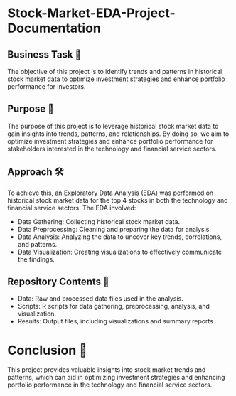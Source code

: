 # Stock-Market-EDA-Project-Documentation

## Business Task 💼
The objective of this project is to identify trends and patterns in historical stock market data to optimize investment strategies and enhance portfolio performance for investors.

## Purpose 🎯
The purpose of this project is to leverage historical stock market data to gain insights into trends, patterns, and relationships. By doing so, we aim to optimize investment strategies and enhance portfolio performance for stakeholders interested in the technology and financial service sectors.

## Approach 🛠️
To achieve this, an Exploratory Data Analysis (EDA) was performed on historical stock market data for the top 4 stocks in both the technology and financial service sectors. The EDA involved:
* Data Gathering: Collecting historical stock market data.
* Data Preprocessing: Cleaning and preparing the data for analysis.
* Data Analysis: Analyzing the data to uncover key trends, correlations, and patterns.
* Data Visualization: Creating visualizations to effectively communicate the findings.

## Repository Contents 📁
* Data: Raw and processed data files used in the analysis.
* Scripts: R scripts for data gathering, preprocessing, analysis, and visualization.
* Results: Output files, including visualizations and summary reports.

# Conclusion 🚀
This project provides valuable insights into stock market trends and patterns, which can aid in optimizing investment strategies and enhancing portfolio performance in the technology and financial service sectors.



